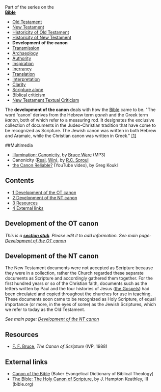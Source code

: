 Part of the series on the  
**[Bible](Bible "Bible")**
-   [Old Testament](Old_Testament "Old Testament")
-   [New Testament](New_Testament "New Testament")
-   [Historicity of Old Testament](Historicity_of_the_Old_Testament "Historicity of the Old Testament")
-   [Historicity of New Testament](Historicity_of_the_New_Testament "Historicity of the New Testament")
-   **Development of the canon**
-   [Transmission](Transmission_of_the_Bible "Transmission of the Bible")
-   [Archaeology](Biblical_archaeology "Biblical archaeology")
-   [Authority](Authority_of_the_Bible "Authority of the Bible")
-   [Inspiration](Inspiration_of_the_Bible "Inspiration of the Bible")
-   [Inerrancy](Inerrancy_of_the_Bible "Inerrancy of the Bible")
-   [Translation](Translation_of_the_Bible "Translation of the Bible")
-   [Interpretation](Interpretation_of_the_Bible "Interpretation of the Bible")
-   [Clarity](Clarity_of_Scripture "Clarity of Scripture")
-   [Scripture alone](Scripture_alone "Scripture alone")
-   [Biblical criticism](Biblical_criticism "Biblical criticism")
-   [New Testament Textual Criticism](New_Testament_Textual_Criticism "New Testament Textual Criticism")

The **development of the canon** deals with how the
[Bible](Bible "Bible") came to be. "The word 'canon' derives from
the Hebrew term *qaneh* and the Greek term *kanon*, both of which
refer to a measuring rod. It designates the exclusive collection of
documents in the Judeo-Christian tradition that have come to be
recognized as Scripture. The Jewish canon was written in both
Hebrew and Aramaic, while the Christian canon was written in
Greek."
[[1]](http://bible.crosswalk.com/Dictionaries/BakersEvangelicalDictionary/bed.cgi)

##Multimedia

-   [Illumination; Canonicity](http://biblicaltraining.org/audio/TH503/theology_1_10001.mp3),
    by [Bruce Ware](Bruce_Ware "Bruce Ware") (MP3)
-   Canonicity
    ([Real](http://broadcast.ligonier.org/playlists/rym20060114.m3u),
    [Win](http://broadcast.ligonier.org/playlists/rym20060114.asx)), by
    [R.C. Sproul](R.C._Sproul "R.C. Sproul")
-   [the Canon Reliable?](http://www.youtube.com/watch?v=pVNNQ976dnYIs)
    (YouTube video), by Greg Koukl

## Contents

-   [1 Development of the OT canon](#Development_of_the_OT_canon)
-   [2 Development of the NT canon](#Development_of_the_NT_canon)
-   [3 Resources](#Resources)
-   [4 External links](#External_links)

## Development of the OT canon

*This is a **[section stub](http://www.theopedia.com/Category:Theopedia_sectionstubs "Category:Theopedia sectionstubs")**. Please edit it to add information.*
*See main page: [Development of the OT canon](Development_of_the_OT_canon "Development of the OT canon")*
## Development of the NT canon

The New Testament documents were not accepted as Scripture because
they were in a collection, rather the Church regarded these
separate documents as Scripture and accordingly gathered them
together. For the first hundred years or so of the Christian faith,
documents such as the letters written by Paul and the four
histories of Jesus ([the Gospels](Four_Gospels "Four Gospels")) had
been circulated and copied throughout the churches for use in
teaching. These documents soon came to be recognized as Holy
Scripture, of equal importance (or more, in the eyes of some) as
the Jewish Scriptures, which we refer to today as the Old
Testament.

*See main page: [Development of the NT canon](Development_of_the_NT_canon "Development of the NT canon")*
## Resources

-   [F. F. Bruce](F._F._Bruce "F. F. Bruce"),
    *The Canon of Scripture* (IVP, 1988)

## External links

-   [Canon of the Bible](http://bible.crosswalk.com/Dictionaries/BakersEvangelicalDictionary/bed.cgi)
    (Baker Evangelical Dictionary of Biblical Theology)
-   [The Bible: The Holy Canon of Scripture](http://www.bible.org/page.asp?page_id=697),
    by J. Hampton Keathley, III (bible.org)



